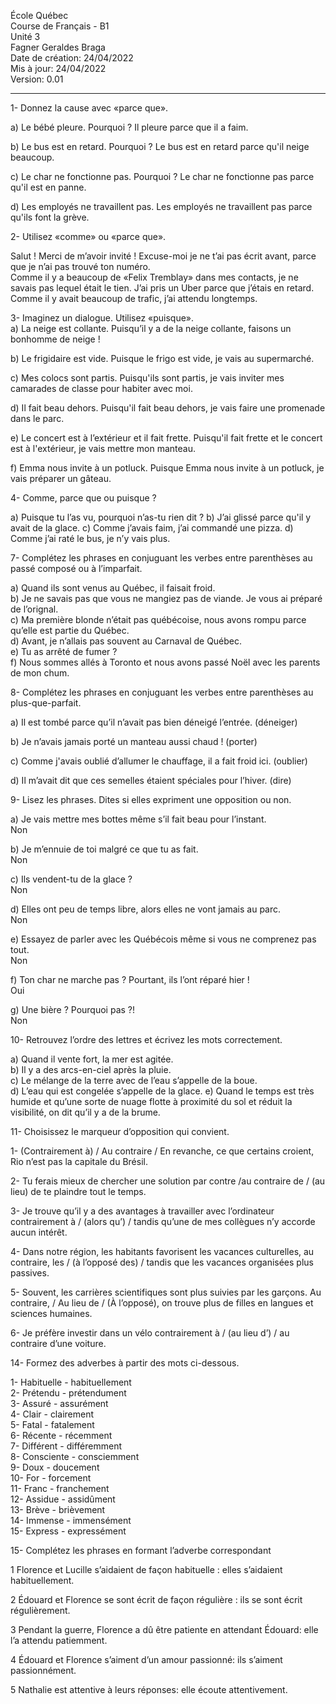 École Québec  
Course de Français - B1  
Unité 3  
Fagner Geraldes Braga    
Date de création: 24/04/2022  
Mis à jour: 24/04/2022  
Version: 0.01
**************************
1- Donnez la cause avec «parce que».  

a) Le bébé pleure. Pourquoi ? Il pleure parce que il a faim.  

b) Le bus est en retard. Pourquoi ?
Le bus est en retard parce qu'il neige beaucoup.  

c) Le char ne fonctionne pas. Pourquoi ?
Le char ne fonctionne pas parce qu'il est en panne.  

d) Les employés ne travaillent pas.
Les employés ne travaillent pas parce qu'ils font la grève.  

2- Utilisez «comme» ou «parce que».  

Salut ! Merci de m’avoir invité ! Excuse-moi je ne t’ai pas écrit
avant, parce que je n’ai pas trouvé ton numéro.   
Comme il y a beaucoup de «Felix Tremblay» dans mes contacts, je ne
savais pas lequel était le tien. J’ai pris un Uber parce que j’étais
en retard.  
Comme il y avait beaucoup de trafic, j’ai attendu longtemps.

3- Imaginez un dialogue. Utilisez «puisque».  
a) La neige est collante. Puisqu’il y a de la neige collante, faisons un bonhomme de neige !  

b) Le frigidaire est vide.  Puisque le frigo est vide, je vais au supermarché.  

c) Mes colocs sont partis.  Puisqu'ils sont partis, je vais inviter mes camarades de classe pour habiter avec moi.  

d) Il fait beau dehors.  Puisqu'il fait beau dehors, je vais faire une promenade dans le parc.  

e) Le concert est à l’extérieur et il fait frette.  Puisqu'il fait frette et le concert est à l'extérieur, je vais mettre mon manteau.  

f) Emma nous invite à un potluck.  Puisque Emma nous invite à un potluck, je vais préparer un gâteau.  

4- Comme, parce que ou puisque ?

a) Puisque tu l’as vu, pourquoi n’as-tu rien dit ?
b) J’ai glissé parce qu'il y avait de la glace.
c) Comme j’avais faim, j’ai commandé une pizza.
d) Comme j’ai raté le bus, je n’y vais plus.

7- Complétez les phrases en conjuguant les verbes entre parenthèses au passé composé ou à l’imparfait.  

a) Quand ils sont venus au Québec, il faisait froid.  
b) Je ne savais pas que vous ne mangiez pas de viande. Je vous ai préparé de l’orignal.    
c) Ma première blonde n’était pas québécoise, nous avons rompu parce qu’elle est partie du Québec.  
d) Avant, je n’allais pas souvent au Carnaval de Québec.  
e) Tu as arrêté de fumer ?  
f) Nous sommes allés à Toronto et nous avons passé Noël avec les parents de mon chum.  

8- Complétez les phrases en conjuguant les verbes entre parenthèses au plus-que-parfait.  

a) Il est tombé parce qu’il n’avait pas bien déneigé l’entrée. (déneiger)  

b) Je n’avais jamais porté un manteau aussi chaud ! (porter)  

c) Comme j'avais oublié d’allumer le chauffage, il a fait froid ici. (oublier)  

d) Il m’avait dit que ces semelles étaient spéciales pour l’hiver. (dire)

9- Lisez les phrases. Dites si elles expriment une opposition ou non.  

a) Je vais mettre mes bottes même s’il fait beau pour l’instant.  
Non

b) Je m’ennuie de toi malgré ce que tu as fait.  
Non

c) Ils vendent-tu de la glace ?  
Non

d) Elles ont peu de temps libre, alors elles ne vont jamais au parc.  
Non

e) Essayez de parler avec les Québécois même si vous ne comprenez pas tout.  
Non

f) Ton char ne marche pas ? Pourtant, ils l’ont réparé hier !  
Oui 

g) Une bière ? Pourquoi pas ?!  
Non

10- Retrouvez l’ordre des lettres et écrivez les mots correctement.

a) Quand il vente fort, la mer est agitée.  
b) Il y a des arcs-en-ciel après la pluie.  
c) Le mélange de la terre avec de l’eau s’appelle de la boue.  
d) L’eau qui est congelée s’appelle de la glace.
e) Quand le temps est très humide et qu’une sorte de nuage flotte à proximité du sol et réduit la visibilité, on dit qu’il y a de
la brume.

11- Choisissez le marqueur d’opposition qui convient.

1- (Contrairement à) / Au contraire / En revanche, ce que certains croient, Rio n’est pas la capitale du Brésil.   

2- Tu ferais mieux de chercher une solution par contre /au contraire de / (au lieu) de te plaindre tout le temps.  

3- Je trouve qu’il y a des avantages à travailler avec l’ordinateur contrairement à / (alors qu’) / tandis qu’une de mes collègues n’y accorde aucun intérêt.  

4- Dans notre région, les habitants favorisent les vacances culturelles, au contraire, les / (à l’opposé des) / tandis que les vacances organisées plus passives.  

5- Souvent, les carrières scientifiques sont plus suivies par les garçons. Au contraire, / Au lieu de / (À l’opposé), on trouve plus de filles en langues et sciences humaines.  

6- Je préfère investir dans un vélo contrairement à / (au lieu d’) / au contraire d’une voiture.

14- Formez des adverbes à partir des mots ci-dessous.

1- Habituelle - habituellement  
2- Prétendu - prétendument  
3- Assuré - assurément  
4- Clair - clairement  
5- Fatal - fatalement  
6- Récente - récemment  
7- Différent - différemment  
8- Consciente - consciemment  
9- Doux - doucement  
10- For - forcement  
11- Franc - franchement  
12- Assidue - assidûment  
13- Brève - brièvement  
14- Immense - immensément  
15- Express - expressément  

15- Complétez les phrases en formant l’adverbe correspondant

1 Florence et Lucille s’aidaient de façon habituelle : elles s’aidaient habituellement.  

2 Édouard et Florence se sont écrit de façon régulière : ils se sont écrit régulièrement.  

3 Pendant la guerre, Florence a dû être patiente en attendant Édouard: elle l’a attendu patiemment.  

4 Édouard et Florence s’aiment d’un amour passionné: ils s’aiment passionnément.  

5 Nathalie est attentive à leurs réponses: elle écoute attentivement.  